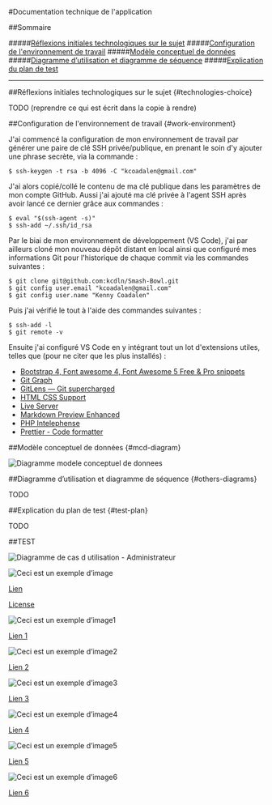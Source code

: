 #Documentation technique de l'application

##Sommaire

#####[Réflexions initiales technologiques sur le sujet](#technologies-choice)
#####[Configuration de l'environnement de travail](#work-environment)
#####[Modèle conceptuel de données](#mcd-diagram)
#####[Diagramme d’utilisation et diagramme de séquence](#others-diagrams)
#####[Explication du plan de test](#test-plan)

---



##Réflexions initiales technologiques sur le sujet {#technologies-choice}


TODO (reprendre ce qui est écrit dans la copie à rendre)



##Configuration de l'environnement de travail {#work-environment}


J'ai commencé la configuration de mon environnement de travail par générer une paire de clé SSH privée/publique, en prenant le soin d'y ajouter une phrase secrète, via la commande :
```
$ ssh-keygen -t rsa -b 4096 -C "kcoadalen@gmail.com"
```

J'ai alors copié/collé le contenu de ma clé publique dans les paramètres de mon compte GitHub.
Aussi j'ai ajouté ma clé privée à l'agent SSH après avoir lancé ce dernier grâce aux commandes :
```
$ eval "$(ssh-agent -s)"
$ ssh-add ~/.ssh/id_rsa
```

Par le biai de mon environnement de développement (VS Code), j'ai par ailleurs cloné mon nouveau dépôt distant en local ainsi que configuré mes informations Git pour l'historique de chaque commit via les commandes suivantes :
```
$ git clone git@github.com:kcdln/Smash-Bowl.git
$ git config user.email "kcoadalen@gmail.com"
$ git config user.name "Kenny Coadalen"
```

Puis j'ai vérifié le tout à l'aide des commandes suivantes :
```
$ ssh-add -l
$ git remote -v
```

Ensuite j'ai configuré VS Code en y intégrant tout un lot d'extensions utiles, telles que (pour ne citer que les plus installés) :
- [Bootstrap 4, Font awesome 4, Font Awesome 5 Free & Pro snippets](https://marketplace.visualstudio.com/items?itemName=thekalinga.bootstrap4-vscode)
- [Git Graph](https://marketplace.visualstudio.com/items?itemName=mhutchie.git-graph)
- [GitLens — Git supercharged](https://marketplace.visualstudio.com/items?itemName=eamodio.gitlens)
- [HTML CSS Support](https://marketplace.visualstudio.com/items?itemName=ecmel.vscode-html-css)
- [Live Server](https://marketplace.visualstudio.com/items?itemName=ritwickdey.LiveServer)
- [Markdown Preview Enhanced](https://marketplace.visualstudio.com/items?itemName=shd101wyy.markdown-preview-enhanced)
- [PHP Intelephense](https://marketplace.visualstudio.com/items?itemName=bmewburn.vscode-intelephense-client)
- [Prettier - Code formatter](https://marketplace.visualstudio.com/items?itemName=esbenp.prettier-vscode)



##Modèle conceptuel de données {#mcd-diagram}


![Diagramme modele conceptuel de donnees](Modele_Conceptuel_de_Donnees.png)



##Diagramme d’utilisation et diagramme de séquence {#others-diagrams}


TODO



##Explication du plan de test {#test-plan}


TODO



##TEST


![Diagramme de cas d utilisation - Administrateur](Diagramme_de_cas_d_utilisation_-_Administrateur.png)



![Ceci est un exemple d’image](https://github.com/kcdln/Smash-Bowl/blob/master/drafts/Diagramme_de_cas_d_utilisation_-_Administrateur.png)

[Lien](https://github.com/kcdln/Smash-Bowl/blob/master/drafts/Diagramme_de_cas_d_utilisation_-_Administrateur.png)



[License](https://github.com/kcdln/Smash-Bowl/blob/master/LICENSE)



![Ceci est un exemple d’image1](https://github.com/kcdln/Smash-Bowl/blob/master/Modele_Conceptuel_de_Donnees.png)

[Lien 1](https://github.com/kcdln/Smash-Bowl/blob/master/Modele_Conceptuel_de_Donnees.png)



![Ceci est un exemple d’image2](Modele_Conceptuel_de_Donnees.png)

[Lien 2](Modele_Conceptuel_de_Donnees.png)



![Ceci est un exemple d’image3](./Modele_Conceptuel_de_Donnees.png)

[Lien 3](./Modele_Conceptuel_de_Donnees.png)



![Ceci est un exemple d’image4](drafts/Diagramme_de_cas_d_utilisation_-_Super_Administrateur.png)

[Lien 4](drafts/Diagramme_de_cas_d_utilisation_-_Super_Administrateur.png)



![Ceci est un exemple d’image5](./drafts/Diagramme_de_cas_d_utilisation_-_Super_Administrateur.png)

[Lien 5](./drafts/Diagramme_de_cas_d_utilisation_-_Super_Administrateur.png)



![Ceci est un exemple d’image6](https://www.google.fr/images/branding/googlelogo/2x/googlelogo_color_272x92dp.png)

[Lien 6](https://www.google.fr/images/branding/googlelogo/2x/googlelogo_color_272x92dp.png)